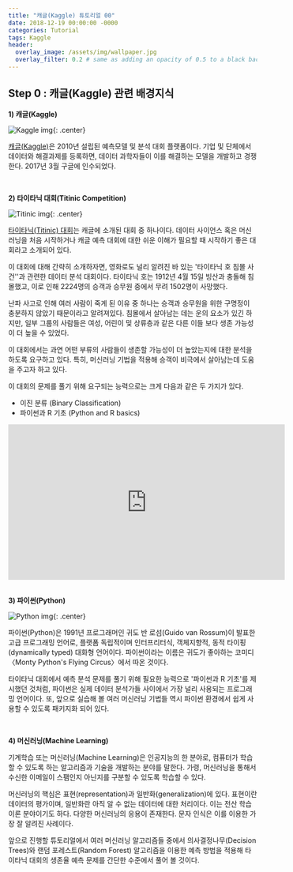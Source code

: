 ```yaml
---
title: "캐글(Kaggle) 튜토리얼 00"
date: 2018-12-19 00:00:00 -0000
categories: Tutorial
tags: Kaggle
header:
  overlay_image: /assets/img/wallpaper.jpg
  overlay_filter: 0.2 # same as adding an opacity of 0.5 to a black background
---
```

## Step 0 : 캐글(Kaggle) 관련 배경지식

**1) 캐글(Kaggle)**


![Kaggle img](https://www.kaggle.com/static/images/site-logo.png){: .center}


[캐글(Kaggle)](https://www.kaggle.com/)은 2010년 설립된 예측모델 및 분석 대회 플랫폼이다. 기업 및 단체에서 데이터와 해결과제를 등록하면, 데이터 과학자들이 이를 해결하는 모델을 개발하고 경쟁한다. 2017년 3월 구글에 인수되었다.


<br>


**2) 타이타닉 대회(Titinic Competition)**

![Titinic img](https://upload.wikimedia.org/wikipedia/commons/thumb/f/fd/RMS_Titanic_3.jpg/270px-RMS_Titanic_3.jpg){: .center}


[타이타닉(Titinic) 대회](https://www.kaggle.com/c/titanic)는 캐글에 소개된 대회 중 하나이다. 데이터 사이언스 혹은 머신러닝을 처음 시작하거나 캐글 예측 대회에 대한 쉬운 이해가 필요할 때 시작하기 좋은 대회라고 소개되어 있다.

이 대회에 대해 간략히 소개하자면, 영화로도 널리 알려진 바 있는 '타이타닉 호 침몰 사건''과 관련한 데이터 분석 대회이다. 타이타닉 호는 1912년 4월 15일 빙산과 충돌해 침몰했고, 이로 인해 2224명의 승객과 승무원 중에서 무려 1502명이 사망했다.

난파 사고로 인해 여러 사람이 죽게 된 이유 중 하나는 승객과 승무원을 위한 구명정이 충분하지 않았기 때문이라고 알려져있다. 침몰에서 살아남는 데는 운의 요소가 있긴 하지만, 일부 그룹의 사람들은 여성, 어린이 및 상류층과 같은 다른 이들 보다 생존 가능성이 더 높을 수 있었다.

이 대회에서는 과연 어떤 부류의 사람들이 생존할 가능성이 더 높았는지에 대한 분석을 하도록 요구하고 있다. 특히, 머신러닝 기법을 적용해 승객이 비극에서 살아남는데 도움을 주고자 하고 있다.

이 대회의 문제를 풀기 위해 요구되는 능력으로는 크게 다음과 같은 두 가지가 있다.

- 이진 분류 (Binary Classification)
- 파이썬과 R 기초 (Python and R basics)

<center>

<iframe width="560" height="315" src="https://www.youtube.com/embed/9xoqXVjBEF8" frameborder="0" allow="accelerometer; autoplay; encrypted-media; gyroscope; picture-in-picture" allowfullscreen></iframe>

</center>

<br>

**3) 파이썬(Python)**

![Python img](https://upload.wikimedia.org/wikipedia/commons/thumb/f/f8/Python_logo_and_wordmark.svg/240px-Python_logo_and_wordmark.svg.png){: .center}


파이썬(Python)은 1991년 프로그래머인 귀도 반 로섬(Guido van Rossum)이 발표한 고급 프로그래밍 언어로, 플랫폼 독립적이며 인터프리터식, 객체지향적, 동적 타이핑(dynamically typed) 대화형 언어이다. 파이썬이라는 이름은 귀도가 좋아하는 코미디 〈Monty Python's Flying Circus〉에서 따온 것이다.

타이타닉 대회에서 예측 분석 문제를 풀기 위해 필요한 능력으로 '파이썬과 R 기초'를 제시했던 것처럼, 파이썬은 실제 데이터 분석가들 사이에서 가장 널리 사용되는 프로그래밍 언어이다. 또, 앞으로 실습해 볼 여러 머신러닝 기법들 역시 파이썬 환경에서 쉽게 사용할 수 있도록 패키지화 되어 있다.


<br>

**4) 머신러닝(Machine Learning)**

기계학습 또는 머신러닝(Machine Learning)은 인공지능의 한 분야로, 컴퓨터가 학습할 수 있도록 하는 알고리즘과 기술을 개발하는 분야를 말한다. 가령, 머신러닝을 통해서 수신한 이메일이 스팸인지 아닌지를 구분할 수 있도록 학습할 수 있다.

머신러닝의 핵심은 표현(representation)과 일반화(generalization)에 있다. 표현이란 데이터의 평가이며, 일반화란 아직 알 수 없는 데이터에 대한 처리이다. 이는 전산 학습 이론 분야이기도 하다. 다양한 머신러닝의 응용이 존재한다. 문자 인식은 이를 이용한 가장 잘 알려진 사례이다.

앞으로 진행할 튜토리얼에서 여러 머신러닝 알고리즘들 중에서 의사결정나무(Decision Trees)와 랜덤 포레스트(Random Forest) 알고리즘을 이용한 예측 방법을 적용해 타이타닉 대회의 생존율 예측 문제를 간단한 수준에서 풀어 볼 것이다.
